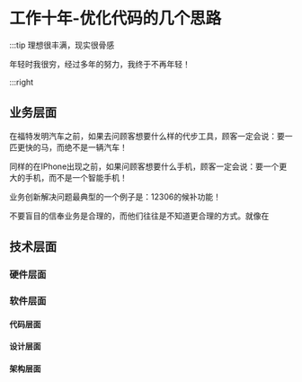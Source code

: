 # 工作十年-优化代码的几个思路

:::tip 理想很丰满，现实很骨感

年轻时我很穷，经过多年的努力，我终于不再年轻！

:::right

## 业务层面

  在福特发明汽车之前，如果去问顾客想要什么样的代步工具，顾客一定会说：要一匹更快的马，而绝不是一辆汽车！
  
  同样的在IPhone出现之前，如果问顾客想要什么手机，顾客一定会说：要一个更大的手机，而不是一个智能手机！

  业务创新解决问题最典型的一个例子是：12306的候补功能！
  
  不要盲目的信奉业务是合理的，而他们往往是不知道更合理的方式。就像在
    
## 技术层面

### 硬件层面

### 软件层面

#### 代码层面

#### 设计层面

#### 架构层面




